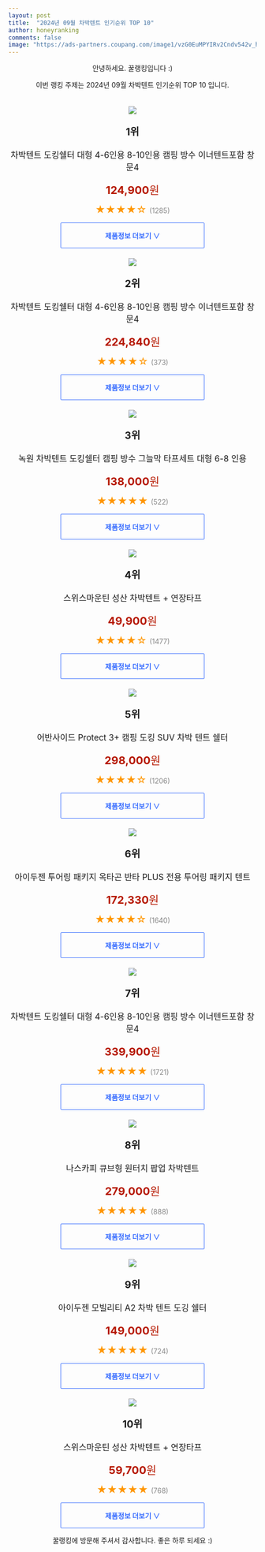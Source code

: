 ```yaml
---
layout: post
title:  "2024년 09월 차박텐트 인기순위 TOP 10"
author: honeyranking
comments: false
image: "https://ads-partners.coupang.com/image1/vzG0EuMPYIRv2Cndv542v_h2bqghp6rrBAmBTHmTCHa94EFsYTXcCpI3uY4zRhoJNbRq1d90RLyxVPbzb-vn7vVarn8RjeMFLRg74vba5GRXF5hD3abuVUD2hE_-jvDju64N_Wi90OQti8O6h3sAWQobj0fI3g8VKzOvqv8mrhmmhdM6zHNbXfL1roN0hBEJadrT2i242PEiEr-KmG2cVRKylniW_yvWilUI8WopOV-szkG8eImDlxkY1qLk4PfeVcZLiZeIs_9e52mD2_UovK73UeFYavq-ksjHnO-qcWa0yKKWl2ROEtG43g=="
---
```

<p style="text-align: center;">안녕하세요. 꿀랭킹입니다 :)</p>
<p style="text-align: center;">이번 랭킹 주제는 2024년 09월 차박텐트 인기순위 TOP 10 입니다.</p><center><img src="https://ads-partners.coupang.com/image1/vzG0EuMPYIRv2Cndv542v_h2bqghp6rrBAmBTHmTCHa94EFsYTXcCpI3uY4zRhoJNbRq1d90RLyxVPbzb-vn7vVarn8RjeMFLRg74vba5GRXF5hD3abuVUD2hE_-jvDju64N_Wi90OQti8O6h3sAWQobj0fI3g8VKzOvqv8mrhmmhdM6zHNbXfL1roN0hBEJadrT2i242PEiEr-KmG2cVRKylniW_yvWilUI8WopOV-szkG8eImDlxkY1qLk4PfeVcZLiZeIs_9e52mD2_UovK73UeFYavq-ksjHnO-qcWa0yKKWl2ROEtG43g==" style="margin-top:20px" /></center><p style="text-align: center; font-size: 20px"><b>1위</b></p><p style="text-align: center; font-size: 17px">차박텐트 도킹쉘터 대형 4-6인용 8-10인용 캠핑 방수 이너텐트포함 창문4</p><p style="text-align: center;"><span style="color: #b61800; font-size: 22px;"><b>124,900</b>원</span></p><p style="text-align: center;"><span style="color: #ff9600; font-size: 20px;">★★★★☆ </span><span style="color: #878787;">(1285)</span></p><center><a href="https://link.coupang.com/re/AFFSDP?lptag=AF3899140&subid=honeyrank&pageKey=7274143076&itemId=23198812548&vendorItemId=90829178841&traceid=V0-153-d104612fdbe03552&requestid=20240910210000504303227944&token=31850C%7CGM"><div style="font-size: 14px; display: inline-block; padding: 15px 90px; color: #346aff; border-radius: 2px; border: 1px solid #346aff; cursor: pointer;"><b>제품정보 더보기 &or;</b></div></a></center><center><img src="https://ads-partners.coupang.com/image1/j8I3PvjvmErt5Oe7j_vWNq3LUyCE6PwIT8NPMvJwDPCYXl4K0snkdNY4dV4X_LC12fFpNIo_VjjL3SoBR8q1wowrtVJaEa1rh_Q-6C82cY9YVusevjGo8fyvxq9MgdbEY6BdcQ9cttkUm2UI54uyRwMaOjvIJxp3kUan9SDojlQ3gfBDsjyI6CrvShynIMDS-d6NvslYJsDo4tEnSZ_2TWbROOMea5FhmZTu5C-MOcSB2oT_op27KjoxlcGzhyL0I02P5JUudlpw_Ic_enHA0hUGwQADaIo9jUEibjBDwtEURtcVL78YrD7w" style="margin-top:20px" /></center><p style="text-align: center; font-size: 20px"><b>2위</b></p><p style="text-align: center; font-size: 17px">차박텐트 도킹쉘터 대형 4-6인용 8-10인용 캠핑 방수 이너텐트포함 창문4</p><p style="text-align: center;"><span style="color: #b61800; font-size: 22px;"><b>224,840</b>원</span></p><p style="text-align: center;"><span style="color: #ff9600; font-size: 20px;">★★★★☆ </span><span style="color: #878787;">(373)</span></p><center><a href="https://link.coupang.com/re/AFFSDP?lptag=AF3899140&subid=honeyrank&pageKey=7274143076&itemId=22293761730&vendorItemId=90816340712&traceid=V0-153-d104612fdbe03552&requestid=20240910210000504303227944&token=31850C%7CGM"><div style="font-size: 14px; display: inline-block; padding: 15px 90px; color: #346aff; border-radius: 2px; border: 1px solid #346aff; cursor: pointer;"><b>제품정보 더보기 &or;</b></div></a></center><center><img src="https://ads-partners.coupang.com/image1/pcmZ29c8_nw-VYtRpQykqe3CoYfn5FHrEf99Oxnz490fE05y5BLM6udDx61--2pX56IMOwjMGeT1rqiBsxv2q9pC7K8-b4HhIZ3ewl-Yca3fDExrievHfLFnCM0ZPjdCPU-SzNL27SPVR5UhaGQuYKV0FUsHKAR4IueQ435br2n-f7POtvFNU0R386iefbY6meYBsbgH2HYqPL0AqmX2_JovicRc_2RQh00mkMm5TfUos5_v_E1PAIsVDhvv0HM83uqCvO79mszvkDCeHJ_I81tGGuIZqGCOT4GQVOg-bNVwOLUDQkgcyVYZVA==" style="margin-top:20px" /></center><p style="text-align: center; font-size: 20px"><b>3위</b></p><p style="text-align: center; font-size: 17px">녹원 차박텐트 도킹쉘터 캠핑 방수 그늘막 타프세트 대형 6-8 인용</p><p style="text-align: center;"><span style="color: #b61800; font-size: 22px;"><b>138,000</b>원</span></p><p style="text-align: center;"><span style="color: #ff9600; font-size: 20px;">★★★★★ </span><span style="color: #878787;">(522)</span></p><center><a href="https://link.coupang.com/re/AFFSDP?lptag=AF3899140&subid=honeyrank&pageKey=7506274788&itemId=19658890413&vendorItemId=86764708617&traceid=V0-153-4424cde01ef98072&requestid=20240910210000504303227944&token=31850C%7CGM"><div style="font-size: 14px; display: inline-block; padding: 15px 90px; color: #346aff; border-radius: 2px; border: 1px solid #346aff; cursor: pointer;"><b>제품정보 더보기 &or;</b></div></a></center><center><img src="https://ads-partners.coupang.com/image1/UiB__hoDiZN4-YhZUiMOCuqVdhwaGz2LPVQpp3nd8MxnrS5bx8Fbprie_M-4NAkEJprJ2pX7OEy8wcVbj24OrvrWx92gCIQmlDayUNOrumQ3uk5hTWbPdtCuQCu-GDgbPZiIkOHHtKRoDkfAIA1sUL5sc18g9eeMw8QmqhAJqaazaNh55sHu8uSGQlZyRgW4pp9FqJROOQkDualSiIUzAos-BR4n5RaWr6lTLUmjf5H9zk4KD0eSheg0qpjB1prrcx3jHyPqqWqSpsCaij7JM8LLrcpZsVEsJt1y" style="margin-top:20px" /></center><p style="text-align: center; font-size: 20px"><b>4위</b></p><p style="text-align: center; font-size: 17px">스위스마운틴 성산 차박텐트 + 연장타프</p><p style="text-align: center;"><span style="color: #b61800; font-size: 22px;"><b>49,900</b>원</span></p><p style="text-align: center;"><span style="color: #ff9600; font-size: 20px;">★★★★☆ </span><span style="color: #878787;">(1477)</span></p><center><a href="https://link.coupang.com/re/AFFSDP?lptag=AF3899140&subid=honeyrank&pageKey=8202445753&itemId=23517710489&vendorItemId=72440343654&traceid=V0-153-f780900758fc5725&requestid=20240910210000504303227944&token=31850C%7CGM"><div style="font-size: 14px; display: inline-block; padding: 15px 90px; color: #346aff; border-radius: 2px; border: 1px solid #346aff; cursor: pointer;"><b>제품정보 더보기 &or;</b></div></a></center><center><img src="https://ads-partners.coupang.com/image1/Z4PPw-WU5dSQDDRsZ3JLrtUxs8v3jZQQNvmx2nWF_TxZS5CIheZHC6kiYA4WcfxgHoFdtAWu2iolWlbgaahX5mcmMfSjgjcssX6rszpBtKoUNQQGqEnrYuXK3o-lUpBXtEugE9ra0T8XpDNMhroCfy5M6smv3AGwBpKJkIcIntlzxE8egGWwLkVYaqmgDDMAWw7GcF7t-ZbHUGvLBGb3KrmBJKpCDXvQv41NGMjLGdtlafLy-2C-NXF1uISfhsq-BA1LrsOjxfxuYAaQbLA6MQI=" style="margin-top:20px" /></center><p style="text-align: center; font-size: 20px"><b>5위</b></p><p style="text-align: center; font-size: 17px">어반사이드 Protect 3+ 캠핑 도킹 SUV 차박 텐트 쉘터</p><p style="text-align: center;"><span style="color: #b61800; font-size: 22px;"><b>298,000</b>원</span></p><p style="text-align: center;"><span style="color: #ff9600; font-size: 20px;">★★★★☆ </span><span style="color: #878787;">(1206)</span></p><center><a href="https://link.coupang.com/re/AFFSDP?lptag=AF3899140&subid=honeyrank&pageKey=4323235058&itemId=8410912764&vendorItemId=86146105911&traceid=V0-153-5f11554fbfd193fe&requestid=20240910210000504303227944&token=31850C%7CGM"><div style="font-size: 14px; display: inline-block; padding: 15px 90px; color: #346aff; border-radius: 2px; border: 1px solid #346aff; cursor: pointer;"><b>제품정보 더보기 &or;</b></div></a></center><center><img src="https://ads-partners.coupang.com/image1/OPJohFiRUdFINkKOOA7Rory5bi_qXV5ManobYEyon-3J29K3UjeLUzpgekClfmMxIZMlf18bqbgD-P9uN0Fs0YOaYDvFuKKLPpotTFP4FU6wBGDVnXVCmAnJpTL5DW-wlZcVTvfP7h6RHhPGdRFSSM5aIk9X8Bm_GBTEqlGVtEUIwGeUkyZ67JjSDBBFNgs_GR3RYEcpZTGcAczGId2UknYY24CsZErg8lsuQTJ-ewbX5RSw-xCNUcoCL-2B-5293rqcKNeaBi6KP0yLcY3a0lA=" style="margin-top:20px" /></center><p style="text-align: center; font-size: 20px"><b>6위</b></p><p style="text-align: center; font-size: 17px">아이두젠 투어링 패키지 옥타곤 반타 PLUS 전용 투어링 패키지 텐트</p><p style="text-align: center;"><span style="color: #b61800; font-size: 22px;"><b>172,330</b>원</span></p><p style="text-align: center;"><span style="color: #ff9600; font-size: 20px;">★★★★☆ </span><span style="color: #878787;">(1640)</span></p><center><a href="https://link.coupang.com/re/AFFSDP?lptag=AF3899140&subid=honeyrank&pageKey=7243545643&itemId=18410132298&vendorItemId=90527876773&traceid=V0-153-e25d3da6a88379e5&requestid=20240910210000504303227944&token=31850C%7CGM"><div style="font-size: 14px; display: inline-block; padding: 15px 90px; color: #346aff; border-radius: 2px; border: 1px solid #346aff; cursor: pointer;"><b>제품정보 더보기 &or;</b></div></a></center><center><img src="https://ads-partners.coupang.com/image1/_kSWBv272hkf738T_mOG5AW78B_ypOF7ATUfrtZ_fmlt_YZhnXr8cZgRS7ZDRdTTVoHvCh7TFFdBrcbMNstqQM7wmsPU89vWyKdt0_uY_5omtsHMqu_0eRdt0kakOPtJHgJS530Y0tHWw6LgUhFQq6wUd4Oid_hhwcK3mrss7I5iQUNjuIInPU7NgP7WEOkj8QOD-fp6bKTB_kvJPoyawHCo6YKu1csTzdsqV2EkUW_MdflZ0r3dbOKGDA7jwnNtQpBi75_8VpB6zeex8j18BSQYbvhttwVY7beIFIoXm-7IAAbflf83hbo=" style="margin-top:20px" /></center><p style="text-align: center; font-size: 20px"><b>7위</b></p><p style="text-align: center; font-size: 17px">차박텐트 도킹쉘터 대형 4-6인용 8-10인용 캠핑 방수 이너텐트포함 창문4</p><p style="text-align: center;"><span style="color: #b61800; font-size: 22px;"><b>339,900</b>원</span></p><p style="text-align: center;"><span style="color: #ff9600; font-size: 20px;">★★★★★ </span><span style="color: #878787;">(1721)</span></p><center><a href="https://link.coupang.com/re/AFFSDP?lptag=AF3899140&subid=honeyrank&pageKey=7274143076&itemId=18558430300&vendorItemId=85696118231&traceid=V0-153-d104612fdbe03552&requestid=20240910210000504303227944&token=31850C%7CGM"><div style="font-size: 14px; display: inline-block; padding: 15px 90px; color: #346aff; border-radius: 2px; border: 1px solid #346aff; cursor: pointer;"><b>제품정보 더보기 &or;</b></div></a></center><center><img src="https://ads-partners.coupang.com/image1/_z82yCTwxkZnIAmP_3Ov7rpSymzg0wEG3U89NA91bCMsoCLWeu8GMOKG9UKyBvXXJquVqQ65VztOmORBCFkPzu1CbSV1v3YD833IeCjzT1CZug0I8vy0y02vyGPo3_I_zaGWvo_H0Dr-GGkZz3z6ZByA0Gg6OZS8usVUoY9Hj5GUJmYDxKNWJBuUAArtLqo6VM6OYESxSvhNP8NH7MV_RJimd2fAoNOqxhzTfW6shHC9I-fSVDmGKe-k7XmsP9avHmad6LD2IpVR2XKjthz50KNEUZ8tXYPI0MDmL2aW8NK6MFjLa1dfv3mLtA==" style="margin-top:20px" /></center><p style="text-align: center; font-size: 20px"><b>8위</b></p><p style="text-align: center; font-size: 17px">나스카피 큐브형 원터치 팝업 차박텐트</p><p style="text-align: center;"><span style="color: #b61800; font-size: 22px;"><b>279,000</b>원</span></p><p style="text-align: center;"><span style="color: #ff9600; font-size: 20px;">★★★★★ </span><span style="color: #878787;">(888)</span></p><center><a href="https://link.coupang.com/re/AFFSDP?lptag=AF3899140&subid=honeyrank&pageKey=5003655825&itemId=6690667534&vendorItemId=79021625265&traceid=V0-153-94911c44e24db3e9&requestid=20240910210000504303227944&token=31850C%7CGM"><div style="font-size: 14px; display: inline-block; padding: 15px 90px; color: #346aff; border-radius: 2px; border: 1px solid #346aff; cursor: pointer;"><b>제품정보 더보기 &or;</b></div></a></center><center><img src="https://ads-partners.coupang.com/image1/g-uQBQCXaLUp9XUpg2IrUoxpm-TlfVi3CAyy7lXdipn3kmC1nSicu8xUvudvFO4KUEPCX6QBNcul-7imslg9669EgJbblNhQ1U-COr7A6MGLt00YXCWdjWO5IFTGPFYbKrAmzx96QBH17Z-mmFlcyO-zjg5T-cKdxGkOCdYTQNeteoODoRSja9Ii33yZGeO2MH8hKy_EadkIypgCbTxJWOXZoUW4Wgpi7kSwnxGUYLf6drHoEwGA7seFhL2Xo3WjuZq2si2mh5gRyxC0jghd-9QJLQ==" style="margin-top:20px" /></center><p style="text-align: center; font-size: 20px"><b>9위</b></p><p style="text-align: center; font-size: 17px">아이두젠 모빌리티 A2 차박 텐트 도깅 쉘터</p><p style="text-align: center;"><span style="color: #b61800; font-size: 22px;"><b>149,000</b>원</span></p><p style="text-align: center;"><span style="color: #ff9600; font-size: 20px;">★★★★★ </span><span style="color: #878787;">(724)</span></p><center><a href="https://link.coupang.com/re/AFFSDP?lptag=AF3899140&subid=honeyrank&pageKey=7829993332&itemId=21293546031&vendorItemId=88353397079&traceid=V0-153-1495444329bb16c3&requestid=20240910210000504303227944&token=31850C%7CGM"><div style="font-size: 14px; display: inline-block; padding: 15px 90px; color: #346aff; border-radius: 2px; border: 1px solid #346aff; cursor: pointer;"><b>제품정보 더보기 &or;</b></div></a></center><center><img src="https://ads-partners.coupang.com/image1/D4uZuJ_Ux4NVcAsmDyIM5DUvBPMXN-4nBYsT3XJcCYs4TpvkRpIT5u81gW0Kz8L-71SnBY9ZdSy4gkU0Rs9egTj1CDkASWDTBMODb2Cjge7-OhL9_OL5MPjIungKMZ_NYl4KYlCWQwTNfF8eDzPdFbsGNizZaKHHovZc0MxSzF1HzLkt1UasmjZm9spox6of_M-5quVfqsh5c8XQUZUsbIppWxz5UVSOUdWvzmS83yR64caE-OqPQBNOjPBxh_sHOpWzjS17BOQJbbdkaKOqwsIwEJjC_xcFgXoe" style="margin-top:20px" /></center><p style="text-align: center; font-size: 20px"><b>10위</b></p><p style="text-align: center; font-size: 17px">스위스마운틴 성산 차박텐트 + 연장타프</p><p style="text-align: center;"><span style="color: #b61800; font-size: 22px;"><b>59,700</b>원</span></p><p style="text-align: center;"><span style="color: #ff9600; font-size: 20px;">★★★★★ </span><span style="color: #878787;">(768)</span></p><center><a href="https://link.coupang.com/re/AFFSDP?lptag=AF3899140&subid=honeyrank&pageKey=8202445753&itemId=5130930584&vendorItemId=72440343783&traceid=V0-153-f780900758fc5725&requestid=20240910210000504303227944&token=31850C%7CGM"><div style="font-size: 14px; display: inline-block; padding: 15px 90px; color: #346aff; border-radius: 2px; border: 1px solid #346aff; cursor: pointer;"><b>제품정보 더보기 &or;</b></div></a></center><p style="text-align: center;">꿀랭킹에 방문해 주셔서 감사합니다. 좋은 하루 되세요 :)</p>